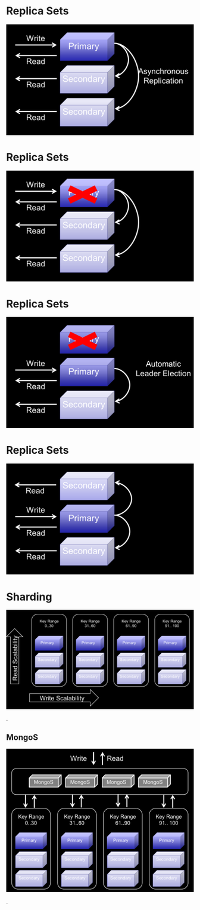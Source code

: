 
# Replica Sets

<img src="media/mongo-replicaset-1.png" class="scaled-centered">



# Replica Sets

<img src="media/mongo-replicaset-2.png" class="scaled-centered">



# Replica Sets

<img src="media/mongo-replicaset-3.png" class="scaled-centered">



# Replica Sets

<img src="media/mongo-replicaset-4.png" class="scaled-centered">



# Sharding

<img src="media/mongo-sharding-1.png" class="scaled-centered">

.   <div class="handout">

## MongoS

<img src="media/mongo-sharding-2.png" class="scaled-centered">

.   </div>

